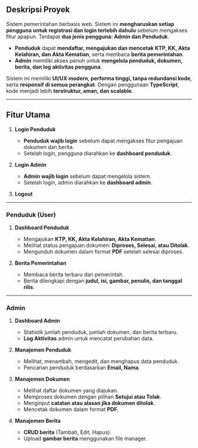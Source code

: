 ## **Deskripsi Proyek**

Sistem pemerintahan berbasis web. Sistem ini **mengharuskan setiap pengguna untuk registrasi dan login terlebih dahulu** sebelum mengakses fitur apapun. Terdapat **dua jenis pengguna: Admin dan Penduduk**.

- **Penduduk** dapat **mendaftar, mengajukan dan mencetak KTP, KK, Akta Kelahiran, dan Akta Kematian**, serta membaca **berita pemerintahan**.
- **Admin** memiliki akses penuh untuk **mengelola penduduk, dokumen, berita, dan log aktivitas pengguna**.

Sistem ini memiliki **UI/UX modern, performa tinggi, tanpa redundansi kode**, serta **responsif di semua perangkat**. Dengan penggunaan **TypeScript**, kode menjadi lebih **terstruktur, aman, dan scalable**.

---

## **Fitur Utama**

1. **Login Penduduk**

    - **Penduduk wajib login** sebelum dapat mengakses fitur pengajuan dokumen dan berita.
    - Setelah login, pengguna diarahkan ke **dashboard penduduk**.

2. **Login Admin**

    - **Admin wajib login** sebelum dapat mengelola sistem.
    - Setelah login, admin diarahkan ke **dashboard admin**.

3. **Logout**

---

### **Penduduk (User)**

1. **Dashboard Penduduk**

    - Mengajukan **KTP, KK, Akta Kelahiran, Akta Kematian**.
    - Melihat status pengajuan dokumen: **Diproses, Selesai, atau Ditolak**.
    - Mengunduh dokumen dalam format **PDF** setelah selesai diproses.

2. **Berita Pemerintahan**
    - Membaca berita terbaru dari pemerintah.
    - Berita dilengkapi dengan **judul, isi, gambar, penulis, dan tanggal rilis**.

---

### **Admin**

1. **Dashboard Admin**

    - Statistik jumlah penduduk, jumlah dokumen, dan berita terbaru.
    - **Log Aktivitas** admin untuk mencatat perubahan data.

2. **Manajemen Penduduk**

    - Melihat, menambah, mengedit, dan menghapus data penduduk.
    - Pencarian penduduk berdasarkan **Email, Nama**.

3. **Manajemen Dokumen**

    - Melihat daftar dokumen yang diajukan.
    - Memproses dokumen dengan pilihan **Setujui atau Tolak**.
    - Menginput **catatan atau alasan jika dokumen ditolak**.
    - Mencetak dokumen dalam format **PDF**.

4. **Manajemen Berita**
    - **CRUD berita** (Tambah, Edit, Hapus).
    - Upload **gambar berita** menggunakan file manager.
